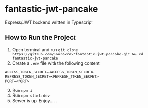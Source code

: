 # fantastic-jwt-pancake
Express/JWT backend written in Typescript

## How to Run the Project

1. Open terminal and run `git clone https://github.com/souravrax/fantastic-jwt-pancake.git && cd fantastic-jwt-pancake`
2. Create a `.env` file with the following content

```txt
ACCESS_TOKEN_SECRET=<ACCESS_TOKEN_SECRET>
REFRESH_TOKEN_SECRET=<REFRESH_TOKEN_SECRET>
PORT=<PORT>
```
3. Run `npm i`
4. Run `npm start:dev`
5. Server is up! Enjoy......